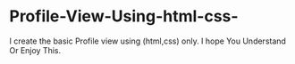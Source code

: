 # Profile-View-Using-html-css-
I create the basic Profile view using (html,css) only. I hope You Understand Or Enjoy This.

